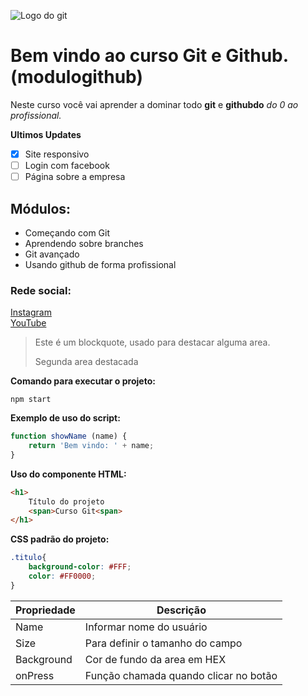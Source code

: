 ![Logo do git](https://bit.ly/3acabPO)

# Bem vindo ao curso Git e Github.(modulogithub)
Neste curso você vai aprender a dominar todo **git** e **githubdo** _do 0 ao profissional._

**Ultimos Updates**
- [x] Site responsivo
- [ ] Login com facebook
- [ ] Página sobre a empresa

## Módulos:
* Começando com Git
* Aprendendo sobre branches
* Git avançado
* Usando github de forma profissional

### Rede social:
[Instagram](https://instagram.com/sujeitoprogramador) <br>
[YouTube](https://youtube.com/c/sujeitoprogramador)

>Este é um blockquote, usado para destacar alguma area.
>
>Segunda area destacada

**Comando para executar o projeto:**

```
npm start
```

**Exemplo de uso do script:**
```js
function showName (name) {
    return 'Bem vindo: ' + name;
}
```

**Uso do componente HTML:**
```html
<h1>
    Título do projeto
    <span>Curso Git<span>
</h1>
```

**CSS padrão do projeto:**
```css
.titulo{
    background-color: #FFF;
    color: #FF0000;
}
```
Propriedade | Descrição
----------- | ----------
Name | Informar nome do usuário
Size | Para definir o tamanho do campo
Background | Cor de fundo da area em HEX
onPress | Função chamada quando clicar no botão